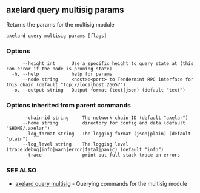 ## axelard query multisig params

Returns the params for the multisig module

```
axelard query multisig params [flags]
```

### Options

```
      --height int      Use a specific height to query state at (this can error if the node is pruning state)
  -h, --help            help for params
      --node string     <host>:<port> to Tendermint RPC interface for this chain (default "tcp://localhost:26657")
  -o, --output string   Output format (text|json) (default "text")
```

### Options inherited from parent commands

```
      --chain-id string     The network chain ID (default "axelar")
      --home string         directory for config and data (default "$HOME/.axelar")
      --log_format string   The logging format (json|plain) (default "plain")
      --log_level string    The logging level (trace|debug|info|warn|error|fatal|panic) (default "info")
      --trace               print out full stack trace on errors
```

### SEE ALSO

* [axelard query multisig](axelard_query_multisig.md)	 - Querying commands for the multisig module

